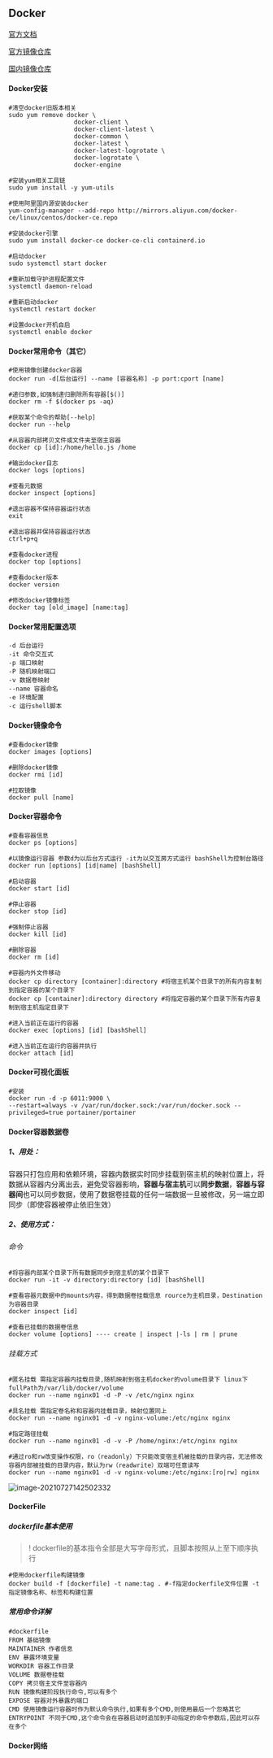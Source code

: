 ## Docker

[官方文档](https://docs.docker.com/get-started/)

[官方镜像仓库](https://hub.docker.com/)

[国内镜像仓库](https://hub.daocloud.io/)

#### Docker安装

```shell
#清空docker旧版本相关
sudo yum remove docker \
                  docker-client \
                  docker-client-latest \
                  docker-common \
                  docker-latest \
                  docker-latest-logrotate \
                  docker-logrotate \
                  docker-engine
                  
#安装yum相关工具链
sudo yum install -y yum-utils

#使用阿里国内源安装docker
yum-config-manager --add-repo http://mirrors.aliyun.com/docker-ce/linux/centos/docker-ce.repo

#安装docker引擎
sudo yum install docker-ce docker-ce-cli containerd.io

#启动docker
sudo systemctl start docker

#重新加载守护进程配置文件
systemctl daemon-reload

#重新启动docker
systemctl restart docker

#设置docker开机自启
systemctl enable docker
```



####  Docker常用命令（其它）

```shell
#使用镜像创建docker容器
docker run -d[后台运行] --name [容器名称] -p port:cport [name]

#递归参数,如强制递归删除所有容器[$()]
docker rm -f $(docker ps -aq)

#获取某个命令的帮助[--help]
docker run --help

#从容器内部拷贝文件或文件夹至宿主容器
docker cp [id]:/home/hello.js /home

#输出docker日志
docker logs [options]

#查看元数据
docker inspect [options]

#退出容器不保持容器运行状态
exit

#退出容器并保持容器运行状态
ctrl+p+q

#查看docker进程
docker top [options]

#查看docker版本
docker version

#修改docker镜像标签
docker tag [old_image] [name:tag]

```

#### Docker常用配置选项

```shell
-d 后台运行
-it 命令交互式
-p 端口映射
-P 随机映射端口
-v 数据卷映射
--name 容器命名
-e 环境配置
-c 运行shell脚本

```



#### Docker镜像命令

```shell
#查看docker镜像
docker images [options]

#删除docker镜像
docker rmi [id]

#拉取镜像
docker pull [name]
```

#### Docker容器命令

```shell
#查看容器信息
docker ps [options]

#以镜像运行容器 参数d为以后台方式运行 -it为以交互房方式运行 bashShell为控制台路径
docker run [options] [id|name] [bashShell] 

#启动容器
docker start [id]

#停止容器
docker stop [id]

#强制停止容器
docker kill [id]

#删除容器
docker rm [id]

#容器内外文件移动
docker cp directory [container]:directory #将宿主机某个目录下的所有内容复制到指定容器的某个目录下
docker cp [container]:directory directory #将指定容器的某个目录下所有内容复制到宿主机指定目录下

#进入当前正在运行的容器
docker exec [options] [id] [bashShell]

#进入当前正在运行的容器并执行
docker attach [id]
```

#### Docker可视化面板

```shell
#安装
docker run -d -p 6011:9000 \
--restart=always -v /var/run/docker.sock:/var/run/docker.sock --privileged=true portainer/portainer
```

#### Docker容器数据卷

##### 1、用处：

容器只打包应用和依赖环境，容器内数据实时同步挂载到宿主机的映射位置上，将数据从容器内分离出去，避免受容器影响，**容器与宿主机**可以**同步数据**，**容器与容器间**也可以同步数据，使用了数据卷挂载的任何一端数据一旦被修改，另一端立即同步（即使容器被停止依旧生效）

##### 2、使用方式：

###### 命令

```shell
#将容器内部某个目录下所有数据同步到宿主机的某个目录下
docker run -it -v directory:directory [id] [bashShell]

#查看容器元数据中的mounts内容，得到数据卷挂载信息 rource为主机目录，Destination为容器目录
docker inspect [id]

#查看已挂载的数据卷信息
docker volume [options] ---- create | inspect |-ls | rm | prune 
```

###### 挂载方式

```shell
#匿名挂载 需指定容器内挂载目录,随机映射到宿主机docker的volume目录下 linux下fullPath为/var/lib/docker/volume
docker run --name nginx01 -d -P -v /etc/nginx nginx

#具名挂载 需指定卷名称和容器内挂载目录，映射位置同上
docker run --name nginx01 -d -v nginx-volume:/etc/nginx nginx

#指定路径挂载
docker run --name nginx01 -d -v -P /home/nginx:/etc/nginx nginx

#通过ro和rw改变操作权限，ro（readonly）下只能改变宿主机被挂载的目录内容，无法修改容器内部被挂载的目录内容，默认为rw（readwrite）双端可任意读写
docker run --name nginx01 -d -v nginx-volume:/etc/nginx:[ro|rw] nginx
```



![image-20210727142502332](C:\Users\HuQiaoDong\AppData\Roaming\Typora\typora-user-images\image-20210727142502332.png)

#### DockerFile

##### dockerfile基本使用

> ! dockerfile的基本指令全部是大写字母形式，且脚本按照从上至下顺序执行

```shell
#使用dockerfile构建镜像
docker build -f [dockerfile] -t name:tag . #-f指定dockerfile文件位置 -t指定镜像名称、标签和构建位置
```



##### 常用命令详解

```shell
#dockerfile
FROM 基础镜像 
MAINTAINER 作者信息
ENV 暴露环境变量
WORKDIR 容器工作目录
VOLUME 数据卷挂载
COPY 拷贝宿主文件至容器内
RUN 镜像构建阶段执行命令,可以有多个
EXPOSE 容器对外暴露的端口
CMD 使用镜像运行容器时作为默认命令执行,如果有多个CMD,则使用最后一个忽略其它
ENTRYPOINT 不同于CMD,这个命令会在容器启动时追加到手动指定的命令参数后,因此可以存在多个
```

#### Docker网络















